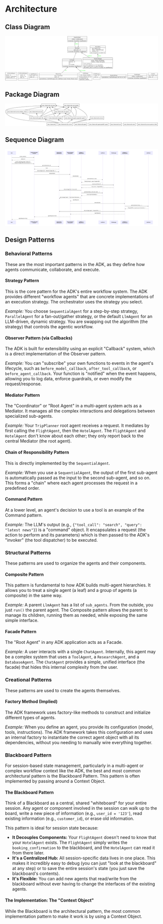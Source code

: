 # Architecture

## Class Diagram

![Class Diagram](images/astra_classes.png)

## Package Diagram

![Package Diagram](images/astra_packages.png)

## Sequence Diagram

![Sequence Diagram](images/astra_seq.diagram.png)

## Design Patterns

### Behavioral Patterns
These are the most important patterns in the ADK, as they define how agents communicate, collaborate, and execute.

#### Strategy Pattern
This is the core pattern for the ADK's entire workflow system. The ADK provides different "workflow agents" that are concrete implementations of an execution strategy. The orchestrator uses the strategy you select.

*Example:* You choose `SequentialAgent` for a step-by-step strategy, `ParallelAgent` for a fan-out/gather strategy, or the default `LlmAgent` for an LLM-driven, dynamic strategy. You are swapping out the algorithm (the strategy) that controls the agentic workflow.

#### Observer Pattern (via Callbacks)
The ADK is built for extensibility using an explicit "Callback" system, which is a direct implementation of the Observer pattern.

*Example:* You can "subscribe" your own functions to events in the agent's lifecycle, such as `before_model_callback`, `after_tool_callback`, or `before_agent_callback`. Your function is "notified" when the event happens, allowing you to log data, enforce guardrails, or even modify the request/response.

#### Mediator Pattern
The "Coordinator" or "Root Agent" in a multi-agent system acts as a Mediator. It manages all the complex interactions and delegations between specialized sub-agents.

*Example:* Your `TripPlanner` root agent receives a request. It mediates by first calling the `FlightAgent`, then the `HotelAgent`. The `FlightAgent` and `HotelAgent` don't know about each other; they only report back to the central Mediator (the root agent).

#### Chain of Responsibility Pattern
This is directly implemented by the `SequentialAgent`.

*Example:* When you use a `SequentialAgent`, the output of the first sub-agent is automatically passed as the input to the second sub-agent, and so on. This forms a "chain" where each agent processes the request in a predefined order.

#### Command Pattern
At a lower level, an agent's decision to use a tool is an example of the Command pattern.

*Example:* The LLM's output (e.g., `{"tool_call": "search", "query": "latest news"}`) is a "command" object. It encapsulates a request (the action to perform and its parameters) which is then passed to the ADK's "invoker" (the tool dispatcher) to be executed.

### Structural Patterns
These patterns are used to organize the agents and their components.

#### Composite Pattern
This pattern is fundamental to how ADK builds multi-agent hierarchies. It allows you to treat a single agent (a leaf) and a group of agents (a composite) in the same way.

*Example:* A parent `LlmAgent` has a list of `sub_agents`. From the outside, you just `run()` the parent agent. The Composite pattern allows the parent to manage its children, running them as needed, while exposing the same simple interface.

#### Facade Pattern
The "Root Agent" in any ADK application acts as a Facade.

*Example:* A user interacts with a single `ChatAgent`. Internally, this agent may be a complex system that uses a `ToolAgent`, a `ResearchAgent`, and a `DatabaseAgent`. The `ChatAgent` provides a simple, unified interface (the facade) that hides this internal complexity from the user.

### Creational Patterns
These patterns are used to create the agents themselves.

#### Factory Method (Implied)
The ADK framework uses factory-like methods to construct and initialize different types of agents.

*Example:* When you define an agent, you provide its configuration (model, tools, instructions). The ADK framework takes this configuration and uses an internal factory to instantiate the correct agent object with all its dependencies, without you needing to manually wire everything together.

### Blackboard Pattern
For session-based state management, particularly in a multi-agent or complex workflow context like the ADK, the best and most common architectural pattern is the Blackboard Pattern. This pattern is often implemented by passing around a Context Object.

#### The Blackboard Pattern
Think of a Blackboard as a central, shared "whiteboard" for your entire session. Any agent or component involved in the session can walk up to the board, write a new piece of information (e.g., `user_id = '123'`), read existing information (e.g., `customer_id`), or erase old information.

This pattern is ideal for session state because:
- **It Decouples Components:** Your `FlightAgent` doesn't need to know that your `HotelAgent` exists. The `FlightAgent` simply writes the `booking_confirmation` to the blackboard, and the `HotelAgent` can read it from there later.
- **It's a Centralized Hub:** All session-specific data lives in one place. This makes it incredibly easy to debug (you can just "look at the blackboard" at any step) or to save the entire session's state (you just save the blackboard's contents).
- **It's Flexible:** You can add new agents that read/write from the blackboard without ever having to change the interfaces of the existing agents.

#### The Implementation: The "Context Object"
While the Blackboard is the architectural pattern, the most common implementation pattern to make it work is by using a Context Object.
